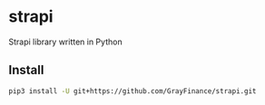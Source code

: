 # strapi

Strapi library written in Python

## Install

```bash
pip3 install -U git+https://github.com/GrayFinance/strapi.git
```
